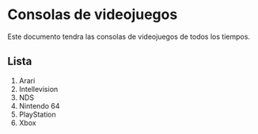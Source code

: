 # Consolas de videojuegos

Este documento tendra las consolas de videojuegos de todos los tiempos.

## Lista
1. Arari
2. Intellevision
3. NDS
4. Nintendo 64
5. PlayStation
6. Xbox
